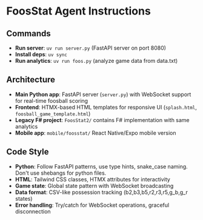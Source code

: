 # FoosStat Agent Instructions

## Commands
- **Run server**: `uv run server.py` (FastAPI server on port 8080)
- **Install deps**: `uv sync`
- **Run analytics**: `uv run foos.py` (analyze game data from data.txt)

## Architecture
- **Main Python app**: FastAPI server (`server.py`) with WebSocket support for real-time foosball scoring
- **Frontend**: HTMX-based HTML templates for responsive UI (`splash.html`, `foosball_game_template.html`)
- **Legacy F# project**: `FoosStat2/` contains F# implementation with same analytics
- **Mobile app**: `mobile/foosstat/` React Native/Expo mobile version

## Code Style
- **Python**: Follow FastAPI patterns, use type hints, snake_case naming. Don't use shebangs for python files.
- **HTML**: Tailwind CSS classes, HTMX attributes for interactivity
- **Game state**: Global state pattern with WebSocket broadcasting
- **Data format**: CSV-like possession tracking (b2,b3,b5,r2,r3,r5,g_b,g_r states)
- **Error handling**: Try/catch for WebSocket operations, graceful disconnection
